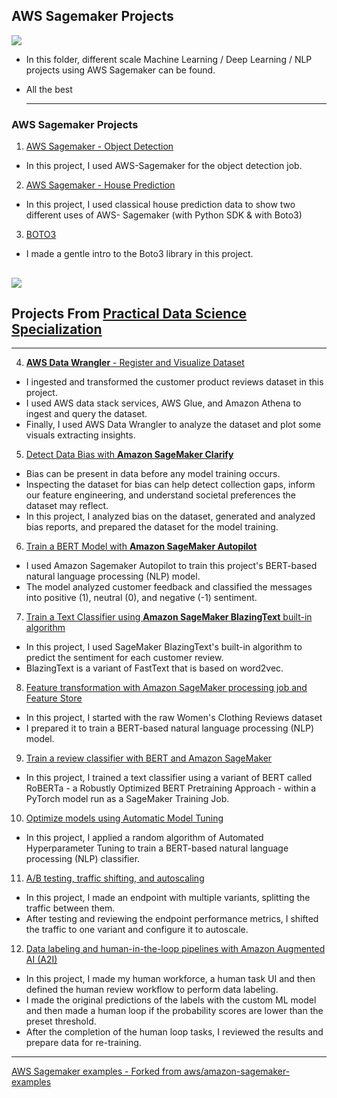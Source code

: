 ## **AWS Sagemaker Projects**
![](https://miro.medium.com/max/600/0*O3gm8pKaPqgKb-oM.png)
- In this folder, different scale Machine Learning / Deep Learning / NLP projects using AWS Sagemaker can be found.
- All the best

  ---------------------------------------

### AWS Sagemaker Projects
1. [AWS Sagemaker - Object Detection](https://github.com/kb1907/AWS_Sagemaker/blob/main/AWS_Sagemaker_Object_Detection/Sagemaker%20Object%20Detection%20-%20Learner%20Notebook.ipynb)

- In this project, I used AWS-Sagemaker for the object detection job. 

2. [AWS Sagemaker - House Prediction](https://github.com/kb1907/AWS_Sagemaker/blob/main/AWS_Sagemaker_House_Prediction/AWSSagemaker_House_Prediction.ipynb)

- In this project, I used classical house prediction data to show two different uses of AWS- Sagemaker (with Python SDK & with Boto3)

3. [BOTO3](https://github.com/kb1907/AWS_Sagemaker/blob/main/AWS_boto3/boto3_read_S3.ipynb)

- I made a gentle intro to the Boto3 library in this project.

![](https://cdn-images-1.medium.com/fit/t/700/400/1*DwPGGD3TmeBpxklRGsdfMA.png)
---------------------------------------
## Projects From [Practical Data Science Specialization](https://github.com/kb1907/Practical-Data-Science-Specialization/blob/main/README.md)
------------------------------------------

4. [**AWS Data Wrangler** - Register and Visualize Dataset](https://github.com/kb1907/Practical-Data-Science-Specialization/blob/main/Analyze%20Datasets%20AutoML/Week1/C1_W1_Assignment_Learner.ipynb)

- I ingested and transformed the customer product reviews dataset in this project. 
- I used AWS data stack services, AWS Glue, and Amazon Athena to ingest and query the dataset. 
- Finally, I used AWS Data Wrangler to analyze the dataset and plot some visuals extracting insights.


5. [Detect Data Bias with **Amazon SageMaker Clarify**](https://github.com/kb1907/Practical-Data-Science-Specialization/blob/main/Analyze%20Datasets%20AutoML/Week2/C1_W2_Assignment_Detect_data_bias_with_Amazon_SageMaker_Clarify.ipynb)


- Bias can be present in data before any model training occurs. 
- Inspecting the dataset for bias can help detect collection gaps, inform our feature engineering, and understand societal preferences the dataset may reflect. 
- In this project, I analyzed bias on the dataset, generated and analyzed bias reports, and prepared the dataset for the model training.

6. [Train a BERT Model with **Amazon SageMaker Autopilot**](https://github.com/kb1907/Practical-Data-Science-Specialization/blob/main/Analyze%20Datasets%20AutoML/Week3/C1_W3_Assignment.ipynb)

- I used Amazon Sagemaker Autopilot to train this project's BERT-based natural language processing (NLP) model. 
- The model analyzed customer feedback and classified the messages into positive (1), neutral (0), and negative (-1) sentiment.

7. [Train a Text Classifier using **Amazon SageMaker BlazingText** built-in algorithm](https://github.com/kb1907/Practical-Data-Science-Specialization/blob/main/Analyze%20Datasets%20AutoML/Week4/C1_W4_Assignment.ipynb)

- In this project, I used SageMaker BlazingText's built-in algorithm to predict the sentiment for each customer review. 
- BlazingText is a variant of FastText that is based on word2vec. 

8. [Feature transformation with Amazon SageMaker processing job and Feature Store](https://github.com/kb1907/Practical-Data-Science-Specialization/blob/main/Build%20Train%20and%20Deploy%20ML%20Pipelines%20using%20BERT/Week1/C2_W1_Assignment.ipynb)

- In this project, I started with the raw Women's Clothing Reviews dataset 
- I prepared it to train a BERT-based natural language processing (NLP) model. 


9. [Train a review classifier with BERT and Amazon SageMaker](https://github.com/kb1907/Practical-Data-Science-Specialization/blob/main/Build%20Train%20and%20Deploy%20ML%20Pipelines%20using%20BERT/Week2/C2_W2_Assignment.ipynb)

- In this project, I trained a text classifier using a variant of BERT called RoBERTa - a Robustly Optimized BERT Pretraining Approach - within a PyTorch model run as a SageMaker Training Job.

10. [Optimize models using Automatic Model Tuning](https://github.com/kb1907/Practical-Data-Science-Specialization/blob/main/Optimize%20ML%20Models%20and%20Deploy%20Human-in-the-Loop%20Pipelines/Week1/C3_W1_Assignment.ipynb)

-  In this project, I applied a random algorithm of Automated Hyperparameter Tuning to train a BERT-based natural language processing (NLP) classifier. 

11. [A/B testing, traffic shifting, and autoscaling](https://github.com/kb1907/Practical-Data-Science-Specialization/blob/main/Optimize%20ML%20Models%20and%20Deploy%20Human-in-the-Loop%20Pipelines/Week2/C3_W2_Assignment.ipynb)

- In this project, I made an endpoint with multiple variants, splitting the traffic between them. 
- After testing and reviewing the endpoint performance metrics, I shifted the traffic to one variant and configure it to autoscale.

12. [Data labeling and human-in-the-loop pipelines with Amazon Augmented AI (A2I)](https://github.com/kb1907/Practical-Data-Science-Specialization/blob/main/Optimize%20ML%20Models%20and%20Deploy%20Human-in-the-Loop%20Pipelines/Week3/C3_W3_Assignment.ipynb)

- In this project, I made my human workforce, a human task UI and then defined the human review workflow to perform data labeling. 
- I made the original predictions of the labels with the custom ML model and then made a human loop if the probability scores are lower than the preset threshold. 
- After the completion of the human loop tasks, I reviewed the results and prepare data for re-training.



-------------------------------------------------

[AWS Sagemaker examples - Forked from aws/amazon-sagemaker-examples](https://github.com/kb1907/amazon-sagemaker-examples) 
